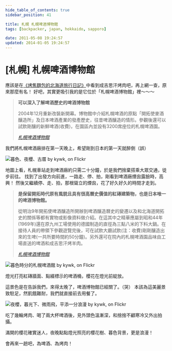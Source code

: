 ```yaml
---
hide_table_of_contents: true
sidebar_position: 41

title: 札幌 札幌啤酒博物館
tags: [backpacker, japan, hokkaido, sapporo]

date: 2011-05-08 19:24:57
updated: 2014-01-05 19:24:57
---
```


[札幌] 札幌啤酒博物館
==================

應該是在[《烤焦麵包的北海道旅行日記》](http://goo.gl/uz7xP)中看到成吉思汗烤肉吧，再上網一查，原來那麼有名！
好吧，其實更吸引我的是它位於「札幌啤酒博物館」裡～～～

> __可以深入了解啤酒歷史的啤酒博物館__
> 
> 2004年12月重新改裝新開幕。博物館中介紹札幌啤酒的原點「開拓使麥酒釀造所」及日本啤酒產業的發產歷史，往昔啤酒釀造的情形。參觀後還可以試飲剛釀的新鮮啤酒(收費)，在園區內並設有3200席座位的札幌啤酒園。
>
> _[札幌啤酒博物館](http://goo.gl/Ntyjy)_

我們將札幌啤酒廠排在第一天晚上，希望剛到日本的第一天就醉倒（誤）

![暮色、夜櫻、古厝 by kywk, on Flickr](http://farm9.staticflickr.com/8007/7508093764_c3e1d67874_c.jpg)

地圖上看，札幌車站走到啤酒廠約只需二十分鐘，於是我們捨棄搭乘大眾交通，徒步前往。
找到了出發方向前進，一路走、停、拍，剛看到啤酒廠煙囪露臉時，高興！
然後又繼續停、走、拍，那根聳立的煙囪，花了好久好久的時間才走到。

> __是保留開拓時代原有風貌且具有很高曆史價值的紅磚建築物，也是日本唯一的啤酒博物館。__
>
> 從明治9年開拓使啤酒釀造所開辦到啤酒釀造曆史的變遷以及和北海道開拓史的關係等都有實物或影像資料做介紹。在這其中之精華應屬到昭和44年(1969年)還在原九州工場使用的德國制造的直徑為三點八米的下料大鍋。在接待人員的帶領下參觀遊覽完後，可在試飲大廳試飲(注：收費)剛剛釀造出來的生啤(一共所要時間約50分鐘)。另外還可在院內的札幌啤酒園品味由工場直送的啤酒和成吉思汗烤羊肉。
>
> _[札幌啤酒博物館](http://goo.gl/xU2l5)_

![暮色時分的札幌啤酒館 by kywk, on Flickr](http://farm8.staticflickr.com/7272/7508082982_c6cf238bca_c.jpg)

燈光打亮紅磚牆面、點綴標示的啤酒桶，櫻花在燈光前綻放。

這景色是在告訴我們，來得太晚了，啤酒博物館已經關了。（哭）
本該為這美麗景致駐足，然飢餓難耐，我們就直接前去用餐了。

![夜櫻，暮光下、微雨飛，平添一分浪漫 by kywk, on Flickr](http://farm9.staticflickr.com/8021/7508080808_e5c3ae799c_c.jpg)

吃了幾輪烤肉、喝了兩大杯啤酒後，見外頭色溫漸深，和捨捨不顧寒冷又外出拍攝。

滿開的櫻花確實迷人，夜晚點點燈光照亮的櫻花樹、暮色背景，更是浪漫！

會再來一趟吧，為啤酒、為烤肉！
